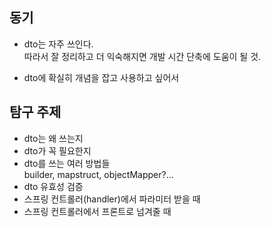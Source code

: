 ## 동기
- dto는 자주 쓰인다. </br>
  따라서 잘 정리하고 더 익숙해지면 개발 시간 단축에 도움이 될 것.
  
- dto에 확실히 개념을 잡고 사용하고 싶어서

## 탐구 주제
- dto는 왜 쓰는지
- dto가 꼭 필요한지
- dto를 쓰는 여러 방법들<br/>
  builder, mapstruct, objectMapper?... 
- dto 유효성 검증
- 스프링 컨트롤러(handler)에서 파라미터 받을 때
- 스프링 컨트롤러에서 프론트로 넘겨줄 때 
